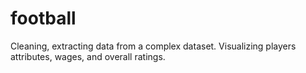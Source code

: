 # football
Cleaning, extracting data from a complex dataset. Visualizing players attributes, wages, and overall ratings.  
